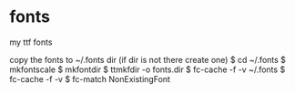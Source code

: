# fonts
my ttf fonts

copy the fonts to ~/.fonts dir (if dir is not there create one)
$ cd ~/.fonts
$ mkfontscale
$ mkfontdir
$ ttmkfdir -o fonts.dir
$ fc-cache -f -v ~/.fonts
$ fc-cache -f -v
$ fc-match NonExistingFont                                     

